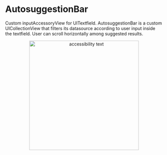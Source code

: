 # AutosuggestionBar

Custom inputAccessoryView for UITextfield.
AutosuggestionBar is a custom UICollectionView that filters its datasource according to user input inside the textfield.
User can scroll horizontally among suggested results.

<p align="center">
  <img src="http://www.ilkerbaltaci.com/screenshots/autosuggest.jpg" width="350" alt="accessibility text">
</p>

